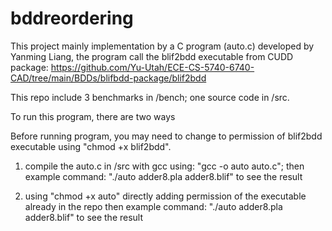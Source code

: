 # bddreordering
This project mainly implementation by a C program (auto.c) developed by Yanming Liang, the program call the blif2bdd executable from CUDD package: https://github.com/Yu-Utah/ECE-CS-5740-6740-CAD/tree/main/BDDs/blifbdd-package/blif2bdd

This repo include 3 benchmarks in /bench; one source code in /src.

To run this program, there are two ways

Before running program, you may need to change to permission of blif2bdd executable using "chmod +x blif2bdd".


1) compile the auto.c in /src with gcc using: "gcc -o auto auto.c";
   then example command: "./auto adder8.pla adder8.blif" to see the result

2) using "chmod +x auto" directly adding permission of the executable already in the repo
   then example command: "./auto adder8.pla adder8.blif" to see the result
